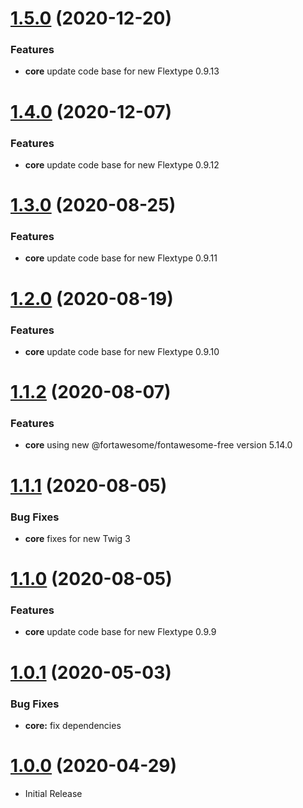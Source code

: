 <a name="1.5.0"></a>
# [1.5.0](https://github.com/flextype-plugins/icon/compare/v1.4.0...v1.5.0) (2020-12-20)

### Features

* **core** update code base for new Flextype 0.9.13

<a name="1.4.0"></a>
# [1.4.0](https://github.com/flextype-plugins/icon/compare/v1.3.0...v1.4.0) (2020-12-07)

### Features

* **core** update code base for new Flextype 0.9.12

<a name="1.3.0"></a>
# [1.3.0](https://github.com/flextype-plugins/icon/compare/v1.2.0...v1.3.0) (2020-08-25)

### Features

* **core** update code base for new Flextype 0.9.11

<a name="1.2.0"></a>
# [1.2.0](https://github.com/flextype-plugins/icon/compare/v1.1.2...v1.2.0) (2020-08-19)

### Features

* **core** update code base for new Flextype 0.9.10

<a name="1.1.2"></a>
# [1.1.2](https://github.com/flextype-plugins/icon/compare/v1.1.1...v1.1.2) (2020-08-07)

### Features

* **core** using new @fortawesome/fontawesome-free version 5.14.0

<a name="1.1.1"></a>
# [1.1.1](https://github.com/flextype-plugins/icon/compare/v1.1.0...v1.1.1) (2020-08-05)

### Bug Fixes

* **core** fixes for new Twig 3

<a name="1.1.0"></a>
# [1.1.0](https://github.com/flextype-plugins/icon/compare/v1.0.1...v1.1.0) (2020-08-05)

### Features

* **core** update code base for new Flextype 0.9.9

<a name="1.0.1"></a>
# [1.0.1](https://github.com/flextype-plugins/icon/compare/v1.0.0...v1.0.1) (2020-05-03)

### Bug Fixes

* **core:** fix dependencies

<a name="1.0.0"></a>
# [1.0.0](https://github.com/flextype-plugins/icon) (2020-04-29)
* Initial Release
